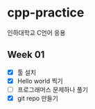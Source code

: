 # cpp-practice
인하대학교 C언어 응용 

## Week 01
- [x] 툴 설치
- [x] Hello world 찍기
- [ ] 프로그래머스 문제하나 풀기
- [x] git repo 만들기
